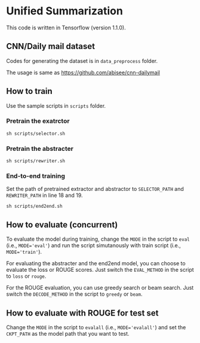 # Unified Summarization

This code is written in Tensorflow (version 1.1.0).


## CNN/Daily mail dataset

Codes for generating the dataset is in `data_preprocess` folder.

The usage is same as https://github.com/abisee/cnn-dailymail


## How to train

Use the sample scripts in `scripts` folder.

### Pretrain the exatrctor

```
sh scripts/selector.sh
```

### Pretrain the abstracter

```
sh scripts/rewriter.sh
```

### End-to-end training

Set the path of pretrained extractor and abstractor to `SELECTOR_PATH` and `REWRITER_PATH` in line 18 and 19.

```
sh scripts/end2end.sh
```

## How to evaluate (concurrent)

To evaluate the model during training, change the `MODE` in the script to `eval` (i.e., `MODE='eval'`) and run the script simutanously with train script (i.e., `MODE='train'`).

For evaluating the abstracter and the end2end model, you can choose to evaluate the loss or ROUGE scores. Just switch the `EVAL_METHOD` in the script to `loss` or `rouge`. 

For the ROUGE evaluation, you can use greedy search or beam search. Just switch the `DECODE_METHOD` in the script to `greedy` or `beam`.

## How to evaluate with ROUGE for test set

Change the `MODE` in the script to `evalall` (i.e., `MODE='evalall'`) and set the `CKPT_PATH` as the model path that you want to test. 
